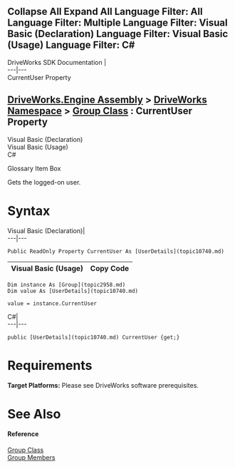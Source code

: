 Collapse All Expand All Language Filter: All  Language Filter: Multiple  Language Filter: Visual Basic (Declaration) Language Filter: Visual Basic (Usage) Language Filter: C#  
---  
DriveWorks SDK Documentation  |   
---|---  
CurrentUser Property   
  
[DriveWorks.Engine Assembly](topic2156.md) > [DriveWorks Namespace](topic2159.md) > [Group Class](topic2958.md) : CurrentUser Property  
---  
  
Visual Basic (Declaration)    
Visual Basic (Usage)    
C# 

Glossary Item Box

Gets the logged-on user. 

# Syntax

Visual Basic (Declaration)|   
---|---  
      
    
    Public ReadOnly Property CurrentUser As [UserDetails](topic10740.md)  
  
Visual Basic (Usage)| Copy Code  
---|---  
      
    
    Dim instance As [Group](topic2958.md)
    Dim value As [UserDetails](topic10740.md)
     
    value = instance.CurrentUser  
  
C#|   
---|---  
      
    
    public [UserDetails](topic10740.md) CurrentUser {get;}  
  
# Requirements

**Target Platforms:** Please see DriveWorks software prerequisites.

# See Also

#### Reference

[Group Class](topic2958.md)   
[Group Members](topic2959.md)


